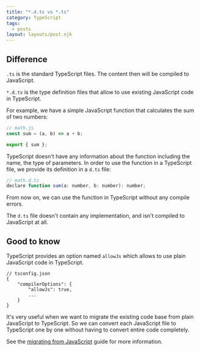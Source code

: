 ```yaml
---
title: "*.d.ts vs *.ts"
category: TypeScript
tags:
  - posts
layout: layouts/post.njk
---
```


## Difference

`.ts` is the standard TypeScript files. The content then will be compiled to JavaScript.

`*.d.ts` is the type definition files that allow to use existing JavaScript code in TypeScript.

For example, we have a simple JavaScript function that calculates the sum of two numbers:

```js
// math.js
const sum = (a, b) => a + b;

export { sum };
```

TypeScript doesn't have any information about the function including the name, the type of parameters. In order to use the function in a TypeScript file, we provide its definition in a `d.ts` file:

```js
// math.d.ts
declare function sum(a: number, b: number): number;
```

From now on, we can use the function in TypeScript without any compile errors.

The `d.ts` file doesn't contain any implementation, and isn't compiled to JavaScript at all.

## Good to know

TypeScript provides an option named `allowJs` which allows to use plain JavaScript code in TypeScript. 

```
// tsconfig.json
{
    "compilerOptions": {
        "allowJs": true,
        ...
    }
}
```

It's very useful when we want to migrate the existing code base from plain JavaScript to TypeScript. So we can convert each JavaScript file to TypeScript one by one without having to convert entire code completely.

See the [migrating from JavaScript](https://www.typescriptlang.org/docs/handbook/migrating-from-javascript.html) guide for more information.